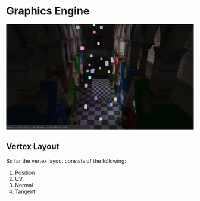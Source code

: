 # Graphics Engine

![Alt text](preview.PNG)

## Vertex Layout
So far the vertex layout consists of the following:
1. Position
2. UV
3. Normal
4. Tangent
